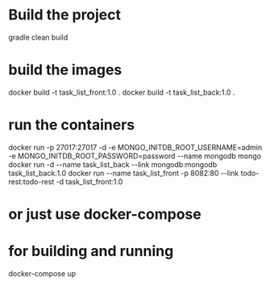 # Build the project
gradle clean build

# build the images
docker build -t task_list_front:1.0 .
docker build -t task_list_back:1.0 .


# run the containers
docker run -p 27017:27017 -d -e MONGO_INITDB_ROOT_USERNAME=admin -e MONGO_INITDB_ROOT_PASSWORD=password --name mongodb mongo
docker run -d --name task_list_back --link mongodb:mongodb task_list_back:1.0
docker run --name task_list_front  -p 8082:80 --link todo-rest:todo-rest -d task_list_front:1.0

# or just use docker-compose
# for building and running
docker-compose up